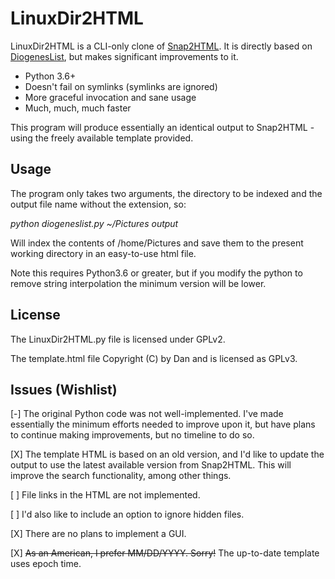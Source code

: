 # LinuxDir2HTML

LinuxDir2HTML is a CLI-only clone of [Snap2HTML](https://www.rlvision.com/snap2html/). It is directly based on [DiogenesList](https://github.com/ZapperDJ/DiogenesList), but makes significant improvements to it.

- Python 3.6+
- Doesn't fail on symlinks (symlinks are ignored)
- More graceful invocation and sane usage
- Much, much, much faster

This program will produce essentially an identical output to Snap2HTML - using the freely available template provided.

## Usage
The program only takes two arguments, the directory to be indexed and the output file name without the extension, so:

 *python diogeneslist.py ~/Pictures output*
 
Will index the contents of /home/Pictures and save them to the present working directory in an easy-to-use html file.

Note this requires Python3.6 or greater, but if you modify the python to remove string interpolation the minimum version will be lower.

## License
The LinuxDir2HTML.py file is licensed under GPLv2.

The template.html file Copyright (C) by Dan and is licensed as GPLv3.

## Issues (Wishlist)
[-] The original Python code was not well-implemented. I've made essentially the minimum efforts needed to improve upon it, but have plans to continue making improvements, but no timeline to do so.

[X] The template HTML is based on an old version, and I'd like to update the output to use the latest available version from Snap2HTML. This will improve the search functionality, among other things.

[ ] File links in the HTML are not implemented.

[ ] I'd also like to include an option to ignore hidden files.

[X] There are no plans to implement a GUI.

[X] ~~As an American, I prefer MM/DD/YYYY. Sorry!~~ The up-to-date template uses epoch time.
